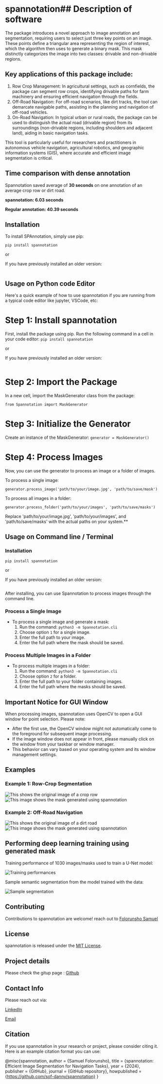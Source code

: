 # spannotation## Description of software
The package introduces a novel approach to image annotation and segmentation, requiring users to select just three key points on an image. These points define a triangular area representing the region of interest, which the algorithm then uses to generate a binary mask. This mask distinctly categorizes the image into two classes: drivable and non-drivable regions.

## Key applications of this package include:

1. Row Crop Management: In agricultural settings, such as cornfields, the package can segment row crops, identifying drivable paths for farm machinery and ensuring efficient navigation through the fields.
2. Off-Road Navigation: For off-road scenarios, like dirt tracks, the tool can demarcate navigable paths, assisting in the planning and navigation of off-road vehicles.
3. On-Road Navigation: In typical urban or rural roads, the package can be used to distinguish the actual road (drivable region) from its surroundings (non-drivable regions, including shoulders and adjacent land), aiding in basic navigation tasks.

This tool is particularly useful for researchers and practitioners in autonomous vehicle navigation, agricultural robotics, and geographic information systems (GIS), where accurate and efficient image segmentation is critical.

## Time comparison with dense annotation 

Spannotation saved average of **30 seconds** on one annotation of an average crop row or dirt road. 

**spannotation: 6.03 seconds** 

**Regular annotation: 40.39 seconds** 

## Installation
To install SPAnnotation, simply use pip: 

``` pip install spannotation ```

or 

If you have previously installed an older version:

``` pip install --upgrade spannotation
```

## Usage on Python code Editor
Here's a quick example of how to use spannotation if you are running from a typical code editor like jupyter, VSCode, etc:


# Step 1: Install spannotation
First, install the package using pip. Run the following command in a cell in your code editor:
``` pip install spannotation ```

or 

If you have previously installed an older version:

``` pip install --upgrade spannotation
```


# Step 2: Import the Package
In a new cell, import the MaskGenerator class from the package:

``` from Spannotation import MaskGenerator ```

# Step 3: Initialize the Generator
Create an instance of the MaskGenerator:
``` generator = MaskGenerator() ```

# Step 4: Process Images
Now, you can use the generator to process an image or a folder of images.

To process a single image:

``` generator.process_image('path/to/your/image.jpg', 'path/to/save/mask') ```

To process all images in a folder:

``` generator.process_folder('path/to/your/images', 'path/to/save/masks') ```

Replace 'path/to/your/image.jpg', 'path/to/your/images', and 'path/to/save/masks' with the actual paths on your system.**


## Usage on Command line / Terminal
### Installation
``` pip install spannotation ```

or 

If you have previously installed an older version:

``` pip install --upgrade spannotation
```



After installing, you can use Spannotation to process images through the command line.

### Process a Single Image
- To process a single image and generate a mask:
  1. Run the command: `python3 -m Spannotation.cli`
  2. Choose option `1` for a single image.
  3. Enter the full path to your image.
  4. Enter the full path where the mask should be saved.

### Process Multiple Images in a Folder

- To process multiple images in a folder:
  1. Run the command: `python3 -m Spannotation.cli`
  2. Choose option `2` for a folder.
  3. Enter the full path to your folder containing images.
  4. Enter the full path where the masks should be saved.

## Important Notice for GUI Window

When processing images, spannotation uses OpenCV to open a GUI window for point selection. Please note:

- After the first use, the OpenCV window might not automatically come to the foreground for subsequent image processing.
- If the image window does not appear in front, please manually click on the window from your taskbar or window manager.
- This behavior can vary based on your operating system and its window management settings.



## Examples  
### Example 1: Row-Crop Segmentation
![This shows the original image of a crop row](https://github.com/sof-danny/spannotation/blob/master/sample_images/Row_crop.png)
![This image shows the mask generated using spannotation](https://github.com/sof-danny/spannotation/blob/master/sample_images/row_crop_mask.png)


### Example 2: Off-Road Navigation
![This shows the original image of a dirt road](https://github.com/sof-danny/spannotation/blob/master/sample_images/dir_road.png)
![This image shows the mask generated using spannotation](https://github.com/sof-danny/spannotation/blob/master/sample_images/dirt_road_mask.png)


## Performing deep learning training using generated mask 

Training performance of 1030 images/masks used to train a U-Net model:

![Training performances](https://github.com/sof-danny/spannotation/blob/master/sample_images/training_result.png)

Sample semantic segmentation from the model trained with the data:

![Sample segmentation](https://github.com/sof-danny/spannotation/blob/master/sample_images/sample_segmentation.png)


## Contributing
Contributions to spannotation are welcome! reach out to [Folorunsho Samuel](mailto:folorunshosamuel001@gmail.com)


## License
spannotation is released under the [MIT License](https://opensource.org/license/mit).

## Project details
Please check the gitup page : [Github](https://github.com/sof-danny/spannotation)


## Contact Info
Please reach out via: 

[LinkedIn](https://www.linkedin.com/in/samuelofolorunsho/)

[Email](mailto:folorunshosamuel001@gmail.com)


## Citation

If you use spannotation in your research or project, please consider citing it. Here is an example citation format you can use:

@misc{spannotation,
author = {Samuel Folorunsho},
title = {spannotation: Efficient Image Segmentation for Navigation Tasks},
year = {2024},
publisher = {GitHub},
journal = {GitHub repository},
howpublished = {https://github.com/sof-danny/spannotation}
}



